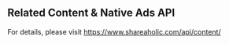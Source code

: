 Related Content & Native Ads API
---

For details, please visit https://www.shareaholic.com/api/content/
